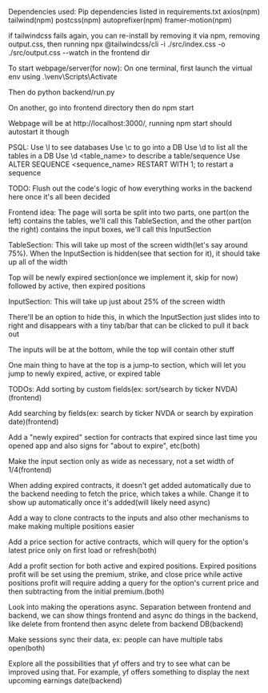 Dependencies used:
Pip dependencies listed in requirements.txt
axios(npm)
tailwind(npm)
postcss(npm)
autoprefixer(npm)
framer-motion(npm)

if tailwindcss fails again, you can re-install by removing it via npm, removing output.css, then running
npx @tailwindcss/cli -i ./src/index.css -o ./src/output.css --watch
in the frontend dir


To start webpage/server(for now):
On one terminal, first launch the virtual env using
.\venv\Scripts\Activate

Then do
python backend/run.py

On another, go into frontend directory then do
npm start

Webpage will be at http://localhost:3000/, running npm start should autostart it though

PSQL:
Use \l to see databases
Use \c <DB> to go into a DB
Use \d to list all the tables in a DB
Use \d <table_name> to describe a table/sequence
Use ALTER SEQUENCE <sequence_name> RESTART WITH 1; to restart a sequence


TODO: Flush out the code's logic of how everything works in the backend here once it's all been decided


Frontend idea:
The page will sorta be split into two parts, one part(on the left) contains the tables, we'll call this TableSection, and the other part(on the right) contains the input boxes, we'll call this InputSection

TableSection:
This will take up most of the screen width(let's say around 75%). When the InputSection is hidden(see that section for it), it should take up all of the width

Top will be newly expired section(once we implement it, skip for now) followed by active, then expired positions


InputSection:
This will take up just about 25% of the screen width

There'll be an option to hide this, in which the InputSection just slides into to right and disappears with a tiny tab/bar that can be clicked to pull it back out

The inputs will be at the bottom, while the top will contain other stuff

One main thing to have at the top is a jump-to section, which will let you jump to newly expired, active, or expired table


TODOs:
Add sorting by custom fields(ex: sort/search by ticker NVDA)(frontend)

Add searching by fields(ex: search by ticker NVDA or search by expiration date)(frontend)

Add a "newly expired" section for contracts that expired since last time you opened app and also signs for "about to expire", etc(both)

Make the input section only as wide as necessary, not a set width of 1/4(frontend)

When adding expired contracts, it doesn't get added automatically due to the backend needing to fetch the price, which takes a while. Change it to show up automatically once it's added(will likely need async)

Add a way to clone contracts to the inputs and also other mechanisms to make making multiple positions easier

Add a price section for active contracts, which will query for the option's latest price only on first load or refresh(both)

Add a profit section for both active and expired positions. Expired positions profit will be set using the premium, strike, and close price while active
positions profit will require adding a query for the option's current price and then subtracting from the initial premium.(both)

Look into making the operations async. Separation between frontend and backend, we can show things frontend and async do things in the backend, like delete from frontend then async delete from backend DB(backend)

Make sessions sync their data, ex: people can have multiple tabs open(both)

Explore all the possibilities that yf offers and try to see what can be improved using that. For example, yf offers something to display the next upcoming earnings date(backend)
